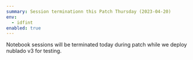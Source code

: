 ```yaml
---
summary: Session terminationn this Patch Thursday (2023-04-20)
env:
  - idfint
enabled: true
---
```


Notebook sessions will be terminated today during patch while we deploy nublado v3 for testing.

